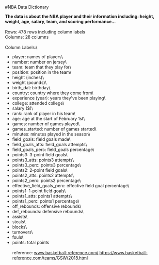 #NBA Data Dictionary

**The data is about the NBA player and their information including: height, weight, age, salary, team, and scoring performance...**\
\
Rows: 478 rows including column labels\
Columns: 28 columns\
\
Column Labels:\
- player: names of players\
- number: number on jersey\
- team: team that they play for\
- position: position in the team\
- height (inches)\
- weight (pounds)\
- birth_dat: birthday\
- country: country where they come from\
- experience (year): years they've been playing\
- college: attended college\
- salary ($)\
- rank: rank of player in his team\
- age: age at the start of February 1st\
- games: number of games played\
- games_started: number of games started\
- minutes: minutes played in the season\
- field_goals: field goals made\
- field_goals_atts: field_goals attempts\
- field_goals_perc: field_goals percentage\
- points3: 3-point field goals\
- points3_atts: points3 attempts\
- points3_perc: points3 percentage\
- points2: 2-point field goals\
- points2_atts: points2 attempts\
- points2_perc: points2 percentage\
- effective_field_goals_perc: effective field goal percentage\
- points1: 1-point field goals\
- points1_atts: points1 attempts\
- points1_perc: points1 percentage\
- off_rebounds: offensive rebounds\
- def_rebounds: defensive rebounds\
- assists\
- steals\
- blocks\
- turnovers\
- fouls\
- points: total points\
\
reference: www.basketball-reference.com\
https://www.basketball-reference.com/teams/GSW/2018.html

